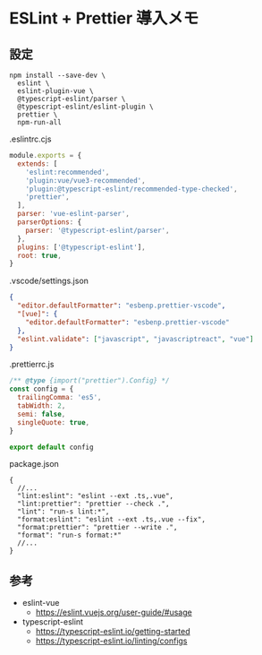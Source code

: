 # ESLint + Prettier 導入メモ

## 設定

```shell
npm install --save-dev \
  eslint \
  eslint-plugin-vue \
  @typescript-eslint/parser \
  @typescript-eslint/eslint-plugin \
  prettier \
  npm-run-all
```

.eslintrc.cjs

```js
module.exports = {
  extends: [
    'eslint:recommended',
    'plugin:vue/vue3-recommended',
    'plugin:@typescript-eslint/recommended-type-checked',
    'prettier',
  ],
  parser: 'vue-eslint-parser',
  parserOptions: {
    parser: '@typescript-eslint/parser',
  },
  plugins: ['@typescript-eslint'],
  root: true,
}
```

.vscode/settings.json

```json
{
  "editor.defaultFormatter": "esbenp.prettier-vscode",
  "[vue]": {
    "editor.defaultFormatter": "esbenp.prettier-vscode"
  },
  "eslint.validate": ["javascript", "javascriptreact", "vue"]
}
```

.prettierrc.js

```js
/** @type {import("prettier").Config} */
const config = {
  trailingComma: 'es5',
  tabWidth: 2,
  semi: false,
  singleQuote: true,
}

export default config
```

package.json

```jsonc
{
  //...
  "lint:eslint": "eslint --ext .ts,.vue",
  "lint:prettier": "prettier --check .",
  "lint": "run-s lint:*",
  "format:eslint": "eslint --ext .ts,.vue --fix",
  "format:prettier": "prettier --write .",
  "format": "run-s format:*"
  //...
}
```

## 参考

- eslint-vue
  - https://eslint.vuejs.org/user-guide/#usage
- typescript-eslint
  - https://typescript-eslint.io/getting-started
  - https://typescript-eslint.io/linting/configs
